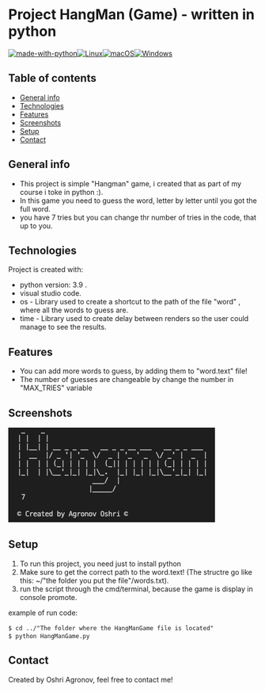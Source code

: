 # Project HangMan (Game) - written in python
[![made-with-python](https://img.shields.io/badge/Made%20with-Python-1f425f.svg)](https://www.python.org/)[![Linux](https://svgshare.com/i/Zhy.svg)](https://svgshare.com/i/Zhy.svg)[![macOS](https://svgshare.com/i/ZjP.svg)](https://svgshare.com/i/ZjP.svg)[![Windows](https://svgshare.com/i/ZhY.svg)](https://svgshare.com/i/ZhY.svg)
## Table of contents
* [General info](#general-info)
* [Technologies](#technologies)
* [Features](#features)
* [Screenshots](#screenshots)
* [Setup](#setup)
* [Contact](#contact)

## General info
- This project is simple "Hangman" game, i created that as part of my course i toke in python :).
- In this game you need to guess the word, letter by letter until you got the full word.
- you have 7 tries but you can change thr number of tries in the code, that up to you.
	
## Technologies
Project is created with:
* python version: 3.9 .
* visual studio code.
* os - Library used to create a shortcut to the path of the file "word" , where all the words to guess are.
* time - Library used to create delay between renders so the user could manage to see the results.

## Features
- You can add more words to guess, by adding them to "word.text" file!
- The number of guesses are changeable by change the number in "MAX_TRIES" variable

## Screenshots
![Example screenshot](./img/opening.png)

## Setup
1. To run this project, you need just to install python
2. Make sure to get the correct path to the word.text! (The structre go like this: ~/"the folder you put the file"/words.txt).
3. run the script through the cmd/terminal, because the game is display in console promote.

example of run code:
```
$ cd ../"The folder where the HangManGame file is located"
$ python HangManGame.py
```
## Contact
Created by Oshri Agronov, feel free to contact me!
